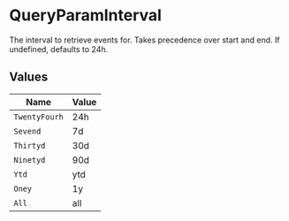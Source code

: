 # QueryParamInterval

The interval to retrieve events for. Takes precedence over start and end. If undefined, defaults to 24h.


## Values

| Name          | Value         |
| ------------- | ------------- |
| `TwentyFourh` | 24h           |
| `Sevend`      | 7d            |
| `Thirtyd`     | 30d           |
| `Ninetyd`     | 90d           |
| `Ytd`         | ytd           |
| `Oney`        | 1y            |
| `All`         | all           |